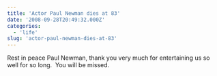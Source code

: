 ```yaml
---
title: 'Actor Paul Newman dies at 83'
date: '2008-09-28T20:49:32.000Z'
categories:
  - 'life'
slug: 'actor-paul-newman-dies-at-83'
---
```


Rest in peace Paul Newman, thank you very much for entertaining us so well for so long.  You will be missed.
